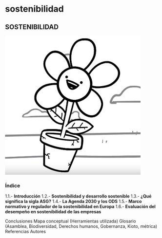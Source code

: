 # sostenibilidad

## SOSTENIBILIDAD

![flower](/img/Flower.png)
 
### Índice
1.1.- **Introducción**
1.2.- **Sostenibilidad y desarrollo sostenible**
1.3.- **¿Qué significa la sigla ASG?**
1.4.- **La Agenda 2030 y los ODS**
1.5.- **Marco normativo y regulador de la sostenibilidad en Europa**
1.6.- **Evaluación del desempeño en sostenibilidad de las empresas**

Conclusiones
Mapa conceptual (Herramientas utilizada)
Glosario (Asamblea, Biodiversidad, Derechos humanos, Gobernanza, Kioto, métrica)
Referencias
Autores
